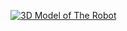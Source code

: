 [![3D Model of The Robot](https://p.turbosquid.com/ts-thumb/iQ/RuIg4s/xCGsj47B/signature/jpg/1598872270/300x300/sharp_fit_q85/a00eec67eb30ef6ff0402121d7fba0d75dca3541/signature.jpg)](https://www.youtube.com/watch?v=EiCK2teVKhU)
